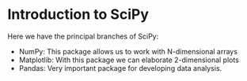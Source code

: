 # Introduction to SciPy

Here we have the principal branches of SciPy: 
* NumPy: This package allows us to work with N-dimensional arrays
* Matplotlib: With this package we can elaborate 2-dimensional plots
* Pandas: Very important package for developing data analysis.

